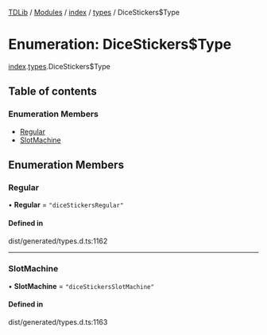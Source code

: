 [TDLib](../README.md) / [Modules](../modules.md) / [index](../modules/index.md) / [types](../modules/index.types.md) / DiceStickers$Type

# Enumeration: DiceStickers$Type

[index](../modules/index.md).[types](../modules/index.types.md).DiceStickers$Type

## Table of contents

### Enumeration Members

- [Regular](index.types.DiceStickers_Type.md#regular)
- [SlotMachine](index.types.DiceStickers_Type.md#slotmachine)

## Enumeration Members

### Regular

• **Regular** = ``"diceStickersRegular"``

#### Defined in

dist/generated/types.d.ts:1162

___

### SlotMachine

• **SlotMachine** = ``"diceStickersSlotMachine"``

#### Defined in

dist/generated/types.d.ts:1163
